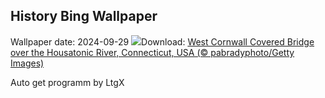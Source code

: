 ## History Bing Wallpaper
Wallpaper date: 2024-09-29
![](https://www.bing.com/th?id=OHR.ConnecticutBridge_EN-IN3322601847_UHD.jpg&w=1000)Download: [West Cornwall Covered Bridge over the Housatonic River, Connecticut, USA (© pabradyphoto/Getty Images)](https://www.bing.com/th?id=OHR.ConnecticutBridge_EN-IN3322601847_UHD.jpg)

Auto get programm by LtgX
